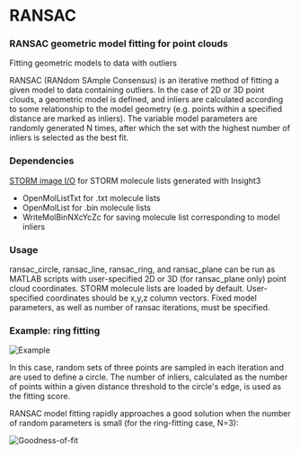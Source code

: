 # RANSAC
### RANSAC geometric model fitting for point clouds

Fitting geometric models to data with outliers

RANSAC (RANdom SAmple Consensus) is an iterative method of fitting a given model to data containing outliers.
In the case of 2D or 3D point clouds, a geometric model is defined, and inliers are calculated according to some
relationship to the model geometry (e.g. points within a specified distance are marked as inliers).  The variable
model parameters are randomly generated N times, after which the set with the highest number of inliers is selected 
as the best fit.

### Dependencies
[STORM image I/O](https://github.com/sjkenny/common) for STORM molecule lists generated with Insight3
- OpenMolListTxt for .txt molecule lists
- OpenMolList for .bin molecule lists
- WriteMolBinNXcYcZc for saving molecule list corresponding to model inliers

### Usage

ransac_circle, ransac_line, ransac_ring, and ransac_plane can be run as MATLAB scripts with user-specified 2D or 3D
(for ransac_plane only) point cloud coordinates.  STORM molecule lists are loaded by default.  User-specified coordinates
should be x,y,z column vectors.  Fixed model parameters, as well as number of ransac iterations, must be specified.

### Example: ring fitting
![Example](https://i.imgur.com/4B8W2Co.gif)

In this case, random sets of three points are sampled in each iteration and are used to define a circle.  The number of inliers,
calculated as the number of points within a given distance threshold to the circle's edge, is used as the fitting score.

RANSAC model fitting rapidly approaches a good solution when the number of random parameters is small (for the ring-fitting case,
N=3):

![Goodness-of-fit](https://i.imgur.com/skFVGHh.png)
